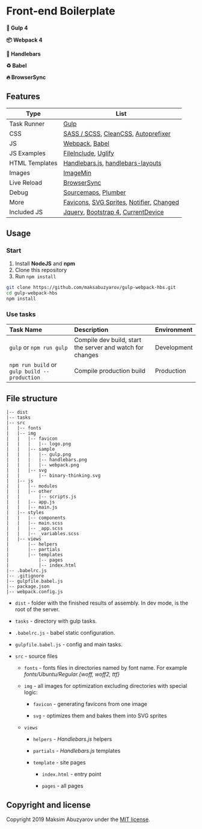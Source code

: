 # Front-end Boilerplate

**:rocket: Gulp 4**

**:package: Webpack 4**

**:man: Handlebars**

**:recycle: Babel**

**:fire: BrowserSync**


## Features

| Type           | List                                                         |
| -------------- | ------------------------------------------------------------ |
| Task Runner    | [Gulp](https://www.npmjs.com/package/gulp)                   |
| CSS            | [SASS / SCSS](https://www.npmjs.com/package/gulp-sass), [CleanCSS](https://www.npmjs.com/package/gulp-clean-css), [Autoprefixer](https://www.npmjs.com/package/gulp-autoprefixer) |
| JS             | [Webpack](https://www.npmjs.com/package/webpack), [Babel](https://www.npmjs.com/package/babel-loader) |
| JS Examples    | [FileInclude](https://www.npmjs.com/package/gulp-file-include), [Uglify](https://www.npmjs.com/package/gulp-uglify) |
| HTML Templates | [Handlebars.js](https://www.npmjs.com/package/handlebars), [handlebars-layouts](https://github.com/shannonmoeller/handlebars-layouts)    |
| Images         | [ImageMin](https://www.npmjs.com/package/gulp-imagemin)      |
| Live Reload    | [BrowserSync](https://www.npmjs.com/package/browser-sync)    |
| Debug          | [Sourcemaps](https://www.npmjs.com/package/gulp-sourcemaps), [Plumber](https://www.npmjs.com/package/gulp-plumber) |
| More           | [Favicons](https://github.com/rejas/gulp-favicons), [SVG Sprites](https://www.npmjs.com/package/gulp-svg-sprite), [Notifier](https://www.npmjs.com/package/node-notifier), [Changed](https://www.npmjs.com/package/gulp-changed) |
| Included JS    | [Jquery](https://www.npmjs.com/package/jquery), [Bootstrap 4](https://www.npmjs.com/package/bootstrap), [CurrentDevice](https://www.npmjs.com/package/current-device) |



## Usage

### Start

1. Install **NodeJS** and **npm**
2. Clone this repository
3. Run `npm install`

```bash
git clone https://github.com/maksabuzyarov/gulp-webpack-hbs.git
cd gulp-webpack-hbs
npm install
```



### Use tasks

| Task Name                                    | Description                                               | Environment |
| :------------------------------------------- | :-------------------------------------------------------- | :---------- |
| `gulp` or `npm run gulp`                     | Compile dev build, start the server and watch for changes | Development |
| `npm run build` or `gulp build --production` | Compile production build                                  | Production  |



## File structure

```
|-- dist
|-- tasks
|-- src
|   |-- fonts
|   |-- img
|   |   |-- favicon
|   |   |   |-- logo.png
|   |   |-- sample
|   |   |   |-- gulp.png
|   |   |   |-- handlebars.png
|   |   |   |-- webpack.png
|   |   |-- svg
|   |       |-- binary-thinking.svg
|   |-- js
|   |   |-- modules
|   |   |-- other
|   |       |-- scripts.js
|   |   |-- app.js
|   |   |-- main.js
|   |-- styles
|   |   |-- components
|   |   |-- main.scss
|   |   |-- _app.scss
|   |   |-- _variables.scss
|   |-- views
|       |-- helpers
|       |-- partials
|       |-- templates
|           |-- pages
|           |-- index.html
|-- .babelrc.js
|-- .gitignore
|-- gulpfile.babel.js
|-- package.json
|-- webpack.config.js
```

- `dist` - folder with the finished results of assembly. In dev mode, is the root of the server.

- `tasks` -  directory with gulp tasks.

- `.babelrc.js` - babel static configuration.

- `gulpfile.babel.js` - config and main tasks.

- `src` - source files

  - `fonts` - fonts files in directories named by font name. For example *fonts/Ubuntu/Regular.{woff, woff2, ttf}*

  - `img` - all images for optimization excluding directories with special logic:

    - `favicon` -  generating favicons from one image
    
    - `svg` - optimizes them and bakes them into SVG sprites

  - `views` 

    - `helpers` - *Handlebars.js* helpers

    - `partials` - *Handlebars.js* templates

    - `template` - site pages

      - `index.html` - entry point

      - `pages` - all pages

        



## Copyright and license

Copyright 2019 Maksim Abuzyarov under the [MIT license](http://opensource.org/licenses/MIT).
